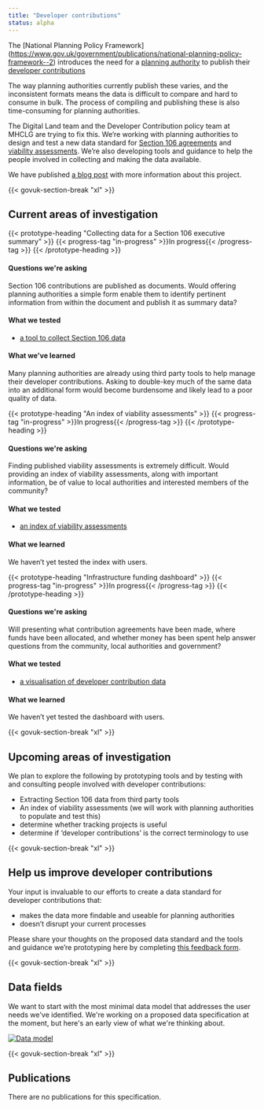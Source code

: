 ```yaml
---
title: "Developer contributions"
status: alpha
---
```


The [National Planning Policy Framework] (https://www.gov.uk/government/publications/national-planning-policy-framework--2) introduces the need for a [planning authority](/glossary/planning-authority/) to publish their [developer contributions](/glossary/developer-contributions/)

The way planning authorities currently publish these varies, and the inconsistent formats means the data is difficult to compare and hard to consume in bulk. The process of compiling and publishing these is also time-consuming for planning authorities.

The Digital Land team and the Developer Contribution policy team at MHCLG are trying to fix this. We’re working with planning authorities to design and test a new data standard for [Section 106 agreements](/glossary/section-106/) and [viability assessments](/glossary/viability-assessment). We’re also developing tools and guidance to help the people involved in collecting and making the data available.

We have published [a blog post](https://mhclgdigital.blog.gov.uk/2018/10/16/making-developer-contributions-open-and-transparent/) with more information about this project.

{{< govuk-section-break "xl" >}}

## Current areas of investigation

{{< prototype-heading "Collecting data for a Section 106 executive summary" >}}
  {{< progress-tag "in-progress" >}}In progress{{< /progress-tag >}}
{{< /prototype-heading >}}

#### Questions we're asking

Section 106 contributions are published as documents. Would offering planning authorities a simple form enable them to identify pertinent information from within the document and publish it as summary data?

#### What we tested
* [a tool to collect Section 106 data](https://section-106-prototype.cloudapps.digital/create-section106)

#### What we've learned

Many planning authorities are already using third party tools to help manage their developer contributions. Asking to double-key much of the same data into an additional form would become burdensome and likely lead to a poor quality of data.

{{< prototype-heading "An index of viability assessments" >}}
  {{< progress-tag "in-progress" >}}In progress{{< /progress-tag >}}
{{< /prototype-heading >}}

#### Questions we're asking

Finding published viability assessments is extremely difficult. Would providing an index of viability assessments, along with important information, be of value to local authorities and interested members of the community?

#### What we tested

* [an index of viability assessments](https://section-106-prototype.cloudapps.digital/viability/)

#### What we learned

We haven’t yet tested the index with users.

{{< prototype-heading "Infrastructure funding dashboard" >}}
  {{< progress-tag "in-progress" >}}In progress{{< /progress-tag >}}
{{< /prototype-heading >}}

#### Questions we're asking

Will presenting what contribution agreements have been made, where funds have been allocated, and whether money has been spent help answer questions from the community, local authorities and government? 

#### What we tested

* [a visualisation of developer contribution data](https://section-106-prototype.cloudapps.digital/developer-contributions/section106-wide)

#### What we learned

We haven’t yet tested the dashboard with users.


{{< govuk-section-break "xl" >}}

## Upcoming areas of investigation

We plan to explore the following by prototyping tools and by testing with and consulting people involved with developer contributions:

* Extracting Section 106 data from third party tools
* An index of viability assessments (we will work with planning authorities to populate and test this)
* determine whether tracking projects is useful
* determine if ‘developer contributions’ is the correct terminology to use


{{< govuk-section-break "xl" >}}

## Help us improve developer contributions

Your input is invaluable to our efforts to create a data standard for developer contributions that:

* makes the data more findable and useable for planning authorities
* doesn’t disrupt your current processes 

Please share your thoughts on the proposed data standard and the tools and guidance we’re prototyping here by completing [this feedback form](https://goo.gl/forms/aVckvO6woUxUIEjF2).

{{< govuk-section-break "xl" >}}

## Data fields

We want to start with the most minimal data model that addresses the user needs we've identified. We're working on a proposed data specification at the moment, but here's an early view of what we're thinking about.

<a href="https://www.flickr.com/photos/psd/45138775504/" title="Data model"><img src="https://farm5.staticflickr.com/4903/45138775504_c9aebaba6b_c.jpg" alt="Data model"></a>

{{< govuk-section-break "xl" >}}

## Publications

There are no publications for this specification.